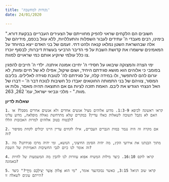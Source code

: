 ```yaml
---
title: 'נקודות למחשבה'
date: 24/01/2020

---
```


"חשובים הם הלקחים שראוי להפיק מחווייתם של הצעירים העבריים בבקעת דורא. בימינו, רבים מעבדי ה' עתידים לעבור השפלות והתעללויות, ללא עוול בכפם, מידיהם של אלה שבהשראת השטן נמלאו קנאה ולהט דתי. זעמם של בני האדם ייצא במיוחד על המאמינים שישמרו את קדושת השבת על פי הדיבר הרביעי בעשרת דיברות; לבסוף יוכרז צו כלל עולמי שיוקיע אותם כמי שראויים למוות. 

ימי הצרה והמצוקה שיבואו על חסידי ה' יחייבו אמונה איתנה. ילדי ה' חייבים להפגין בפומבי כי אלוהים הוא מושא סגידתם היחיד, ושום שיקול, אפילו לא של חיים ומוות, לא יגרום להם להתפשר, ולו במידה קלה, על סגידתם לה' לטובת סגידה לאלילים. בליבם המסור, צוויהם של בני התמותה החוטאים יאבדו כל חשיבות לנוכח דבר ה' – דברו של האל הנצחי הגודש את ליבם. האמת תזכה לציות גם אם התוצאה תהיה מאסר, גלות או מוות." - מלכי ונביאי ישראל, עמ' 262, 263. 

**שאלות לדיון**

`1.	קראו ראשונה לכיפא 1:3-9. מדוע אלוהים מציל אנשים אחדים ולא אנשים אחרים מסבל? או האם לא נקבל תשובה לשאלות כאלו עדיין? במקרים שלא מתרחשת גאולה מופלאה, מדוע עלינו לבטוח בטוב אלוהים למרות האכזבות הללו?`

`2.	אם מקרה זה היה נגמר במות הגברים העברים, אילו לקחים עדיין היינו יכולים לקחת מסיפור זה?`

`3.	מתוך הבנתנו את אירועי הקץ, מה יהיה הסימן החיצוני, הנושא, ומי יהיה מרכז סגידתנו? מה זה אומר לנו כיום לגבי החשיבות האמיתית של השבת?`

`4.	קראו לוקס 16:10. כיצד מילות המשיח אפוא עוזרות לנו להבין מה המשמעות של לחיות באמונה?`

`5.	קראו שוב דניאל 3:15, כאשר נבוכדנצר אומר, "מִי הוּא אֱלוֹהַּ אֲשֶׁר יַצִּילְכֶם מִיָּדָי?" כיצד הייתם עונים לשאלה זו?`
